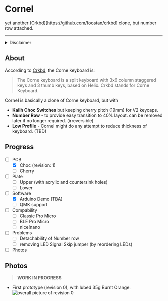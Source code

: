 # Cornel

yet another (Crkbd)[https://github.com/foostan/crkbd] clone, but number row attached.

---


<details>
<summary> Disclaimer </summary>

 ignore this if you're brave enough, like, if you know what Kailh Choc is, then
you are safe.

>  THIS PROJECT IS CURRENTLY WORK IN PROGRESS, NOTHING IS CLEAR, EVERY SPECIFICA-
> TION and/or DIMENSIONS and/or FEATURES and EVERYTHING MIGHT BE ABLE TO CHANGED
> WITHOUT ANY NOTICE. THIS MIGHT NOT FIT WITH YOUR LASER-ETCHED PLATE. THIS MIGHT
> DOES NOT FIT INTO YOUR $400 ALUMINUM CNC-ANODIZED CORNE CASE. YOUR CR2 BATTERY
> MIGHT BE BLOWN (SURE, I ALSO HAVE THIS RISK IN THIS CASE)
>
>  SO ANYWAY, I, HIBIYA INEMURI, DO NOT HOLD ANY TYPE OF RESPONSIBILITY IN ANY
> CASE.

</details>

## About

 According to [Crkbd](https://github.com/foostan/crkbd), the Corne keyboard is:

>  The Corne keyboard is a split keyboard with 3x6 column staggered keys and 3
> thumb keys, based on Helix. Crkbd stands for Corne Keyboard.

 Corne**l** is basically a clone of Corne keyboard, but with

* **Kailh Choc Switches** but keeping cherry pitch (19mm) for V2 keycaps.
* **Number Row** - to provide easy transition to 40% layout.
  can be removed later if no longer required. (irreversible)
* **Low Profile** - Cornel might do any attempt to reduce thickness of keyboard.
  (TBD)

## Progress

* [ ] PCB
  * [x] Choc (revision: 1)
  * [ ] Cherry
* [ ] Plate
  * [ ] Upper (with acrylic and countersink holes)
  * [ ] Lower
* [ ] Software
  * [x] Arduino Demo (TBA)
  * [ ] QMK support
* [ ] Compability
  * [ ] Classic Pro Micro
  * [ ] BLE Pro Micro
  * [ ] nice!nano
* [ ] Problems
  * [ ] Detachability of Number row
  * [ ] removing LED Signal Skip jumper (by reordering LEDs)
* [ ] Photos

## Photos

> **WORK IN PROGRESS**

* First prototype (revision 0), with lubed 35g Burnt Orange.
  ![overall picture of revision 0](https://pbs.twimg.com/media/EvvMnn7UYAA8P6b?format=jpg&name=orig)
